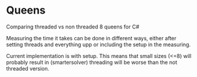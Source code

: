 # Queens
Comparing threaded vs non threaded 8 queens for C#
 
Measuring the time it takes can be done in different ways, either after setting threads and everything upp or including the setup in the measuring.

Current implementation is with setup. This means that small sizes (<=8) will probably result in (smartersolver) threading will be worse than the not threaded version.
